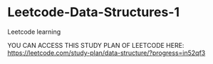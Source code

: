 # Leetcode-Data-Structures-1
Leetcode learning 

YOU CAN ACCESS THIS STUDY PLAN OF LEETCODE HERE: https://leetcode.com/study-plan/data-structure/?progress=in52qf3 
